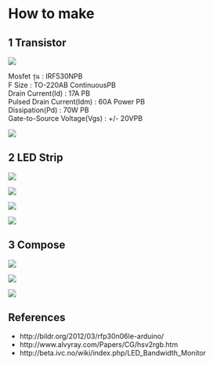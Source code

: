 <h1>How to make</h1>

<h2>1 Transistor </h2>
<p>
<img src="http://3.bp.blogspot.com/-dfccKe8aZoE/Ur0Cqlb6_CI/AAAAAAAAArg/bS6QjWm68Q0/s320/IMG_3026.JPG">
</p>
Mosfet รุ่น : IRF530NPB<br/>
F Size : TO-220AB ContinuousPB<br/> 
Drain Current(Id) : 17A PB<br/>
Pulsed Drain Current(Idm) : 60A Power PB<br/>
Dissipation(Pd) : 70W PB<br/>
Gate-to-Source Voltage(Vgs) : +/- 20VPB<br/>
<p>
<img src="http://2.bp.blogspot.com/-32pXmRmyWtE/Ur0TESe8R2I/AAAAAAAAAsc/NJqZDLMRDjo/s1600/IMG_3016.JPG" />
</p>
<h2>2 LED Strip </h2>
<p>
<img src="http://1.bp.blogspot.com/-fBjNPLRl_2I/Ur0Lv8hUV-I/AAAAAAAAArw/Jja2mdgvNRY/s320/a_segment.jpeg" />
</p>
<p>
<img src="http://4.bp.blogspot.com/-FpdmcKFkuyw/Ur0M9XlpG8I/AAAAAAAAAr4/J1vJUAFXArk/s320/IMG_3009.JPG" />
</p>
<p>
<img src="http://3.bp.blogspot.com/-C3fw8kR07Qo/Ur0Nb0CcFBI/AAAAAAAAAsA/ULCgryxVXqY/s320/IMG_3010.JPG" />
</p>
<p>
<img src="http://4.bp.blogspot.com/-M5cYG-6tauo/Ur0OHbijzlI/AAAAAAAAAsI/2F1GnpSAY-A/s320/IMG_3011.JPG" />
</p>
<h2>3 Compose</h2>
<p>
<img src="http://2.bp.blogspot.com/-DKop7tEzarE/Ur0YclP7TxI/AAAAAAAAAs0/Iv_BOU-Fg70/s320/IMG_3017.JPG" />
</p>
<p>
<img src="http://4.bp.blogspot.com/-u1jsupTghuA/Ur0YiHul49I/AAAAAAAAAs8/4sn0K444SjQ/s320/IMG_3018.JPG" />
</p>
<p>
<img src="http://3.bp.blogspot.com/-uXzEA72FXL0/Ur0YquyNqkI/AAAAAAAAAtE/7_olC7cgABg/s320/IMG_3019.JPG" />
</p>

<h2>References</h2>
<ul>
<li>http://bildr.org/2012/03/rfp30n06le-arduino/</li>
<li>http://www.alvyray.com/Papers/CG/hsv2rgb.htm</li>
<li>http://beta.ivc.no/wiki/index.php/LED_Bandwidth_Monitor</li>
</ul>

